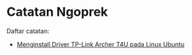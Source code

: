 # Catatan Ngoprek

Daftar catatan:
- [Menginstall Driver TP-Link Archer T4U pada Linux Ubuntu](install-tplink-archert4u.md)
